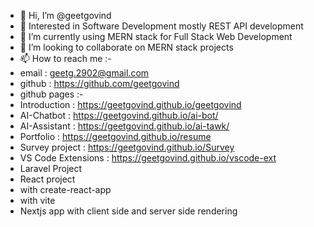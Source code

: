 - 👋 Hi, I’m @geetgovind
- 👀 Interested in Software Development mostly REST API development
- 🌱 I’m currently using MERN stack for Full Stack Web Development
- 💞️ I’m looking to collaborate on MERN stack projects
- 📫 How to reach me :-
- email : geetg.2902@gmail.com
- github : https://github.com/geetgovind
- github pages :-
- Introduction     : https://geetgovind.github.io/geetgovind
- AI-Chatbot       : https://geetgovind.github.io/ai-bot/
- AI-Assistant     : https://geetgovind.github.io/ai-tawk/
- Portfolio        : https://geetgovind.github.io/resume
- Survey project   : https://geetgovind.github.io/Survey
- VS Code Extensions : https://geetgovind.github.io/vscode-ext
- Laravel Project  
- React project
- with create-react-app
- with vite
- Nextjs app with client side and server side rendering 

<!---
geetgovind/geetgovind is a ✨ special ✨ repository because its `README.md` (this file) appears on your GitHub profile.
You can click the Preview link to take a look at your changes.
--->
